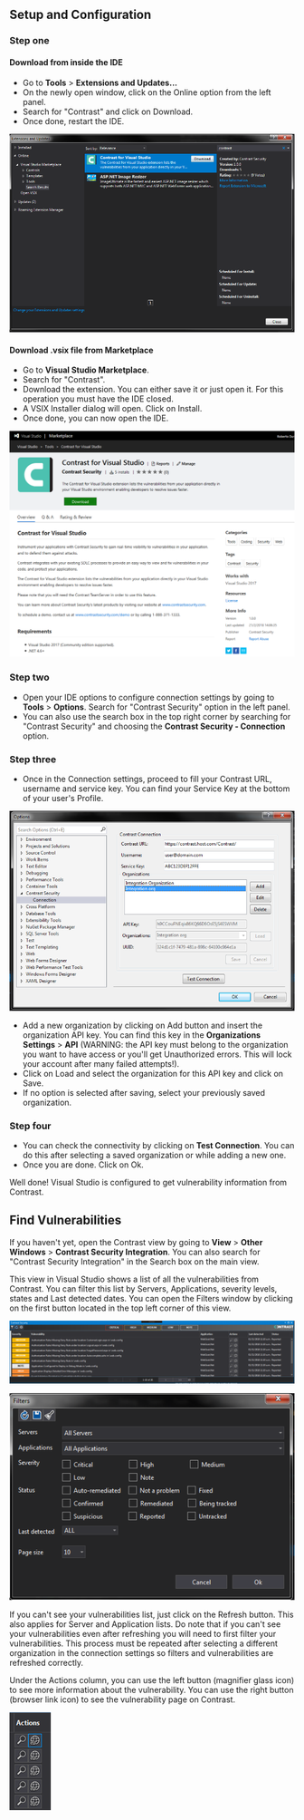 <!--
title: "Downloading Contrast for Visual Studio"
description: "Instructions for Downloading and Installing Contrast for Visual Studio"
tags: "tools Visual-Studio Download Installation"
-->

## Setup and Configuration

### Step one

#### Download from inside the IDE

* Go to **Tools** > **Extensions and Updates...**
* On the newly open window, click on the Online option from the left panel.
* Search for "Contrast" and click on Download.
* Once done, restart the IDE.

<a href="assets/images/VS_ext_extensions_window.png" rel="lightbox" title="Install Contrast for Eclipse"><img class="thumbnail" src="assets/images/VS_ext_extensions_window.png"/></a>

#### Download .vsix file from Marketplace

* Go to **Visual Studio Marketplace**.
* Search for "Contrast".
* Download the extension. You can either save it or just open it. For this operation you must have the IDE
closed.
* A VSIX Installer dialog will open. Click on Install.
* Once done, you can now open the IDE.

<a href="assets/images/VS_ext_extension_page.png" rel="lightbox" title="Install Contrast for Eclipse"><img class="thumbnail" src="assets/images/VS_ext_extension_page.png"/></a>

### Step two

* Open your IDE options to configure connection settings by going to **Tools** > **Options**. Search 
for "Contrast Security" option in the left panel. 
* You can also use the search box in the top right corner by searching for "Contrast Security" and 
choosing the **Contrast Security - Connection** option.

### Step three

* Once in the Connection settings, proceed to fill your Contrast URL, username and service key. You 
can find your Service Key at the bottom of your user's Profile.

<a href="assets/images/VS_ext_settings_full.png" rel="lightbox" title="Navigating to add-ons in Bamboo"><img class="thumbnail" src="assets/images/VS_ext_settings_full.png"/></a>

* Add a new organization by clicking on Add button and insert the organization API key. You can find this
key in the **Organizations Settings** > **API** (WARNING: the API key must belong to the organization you 
want to have access or you'll get Unauthorized errors. This will lock your account after many failed
attempts!).
* Click on Load and select the organization for this API key and click on Save.
* If no option is selected after saving, select your previously saved organization.

### Step four 

* You can check the connectivity by clicking on **Test Connection**. You can do this after selecting 
a saved organization or while adding a new one.
* Once you are done. Click on Ok. 

Well done! Visual Studio is configured to get vulnerability information from Contrast. 

## Find Vulnerabilities

If you haven't yet, open the Contrast view by going to **View** > **Other Windows** > **Contrast 
Security Integration**. You can also search for "Contrast Security Integration" in the Search box on 
the main view.

This view in Visual Studio shows a list of all the vulnerabilities from Contrast. You can filter this 
list by Servers, Applications, severity levels, states and Last detected dates. You can open the Filters 
window by clicking on the first button located in the top left corner of this view.

<a href="assets/images/VS_ext_contrast_view.png" rel="lightbox" title="Navigating to add-ons in Bamboo"><img class="thumbnail" src="assets/images/VS_ext_contrast_view.png"/></a>

<a href="assets/images/VS_ext_filters.png" rel="lightbox" title="Navigating to add-ons in Bamboo"><img class="thumbnail" src="assets/images/VS_ext_filters.png"/></a>

If you can't see your vulnerabilities list, just click on the Refresh button. This also applies for 
Server and Application lists. Do note that if you can't see your vulnerabilities even after refreshing 
you will need to first filter your vulnerabilities. This process must be repeated after selecting a 
different organization in the connection settings so filters and vulnerabilities are refreshed correctly.

Under the Actions column, you can use the left button (magnifier glass icon) to see more information 
about the vulnerability. You can use the right button (browser link icon) to see the vulnerability page 
on Contrast.

<a href="assets/images/VS_ext_action_buttons.png" rel="lightbox" title="View vulnerability details"><img class="thumbnail" src="assets/images/VS_ext_action_buttons.png"/></a>
